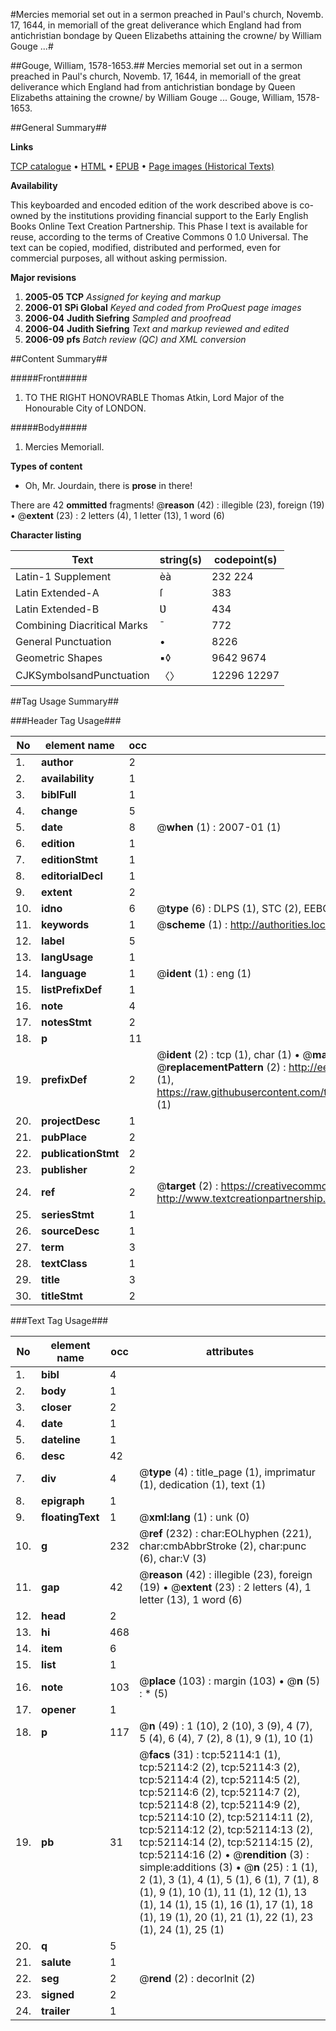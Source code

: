#Mercies memorial set out in a sermon preached in Paul's church, Novemb. 17, 1644, in memoriall of the great deliverance which England had from antichristian bondage by Queen Elizabeths attaining the crowne/ by William Gouge ...#

##Gouge, William, 1578-1653.##
Mercies memorial set out in a sermon preached in Paul's church, Novemb. 17, 1644, in memoriall of the great deliverance which England had from antichristian bondage by Queen Elizabeths attaining the crowne/ by William Gouge ...
Gouge, William, 1578-1653.

##General Summary##

**Links**

[TCP catalogue](http://www.ota.ox.ac.uk/tcp/)  • 
[HTML](http://tei.it.ox.ac.uk/tcp/Texts-HTML/free/A70/A70130.html)  • 
[EPUB](http://tei.it.ox.ac.uk/tcp/Texts-EPUB/free/A70/A70130.epub) • 
[Page images (Historical Texts)](https://data.historicaltexts.jisc.ac.uk/view?pubId=eebo-11998042e&pageId=eebo-11998042e-52114-1)

**Availability**

This keyboarded and encoded edition of the
	       work described above is co-owned by the institutions
	       providing financial support to the Early English Books
	       Online Text Creation Partnership. This Phase I text is
	       available for reuse, according to the terms of Creative
	       Commons 0 1.0 Universal. The text can be copied,
	       modified, distributed and performed, even for
	       commercial purposes, all without asking permission.

**Major revisions**

1. __2005-05__ __TCP__ *Assigned for keying and markup*
1. __2006-01__ __SPi Global__ *Keyed and coded from ProQuest page images*
1. __2006-04__ __Judith Siefring__ *Sampled and proofread*
1. __2006-04__ __Judith Siefring__ *Text and markup reviewed and edited*
1. __2006-09__ __pfs__ *Batch review (QC) and XML conversion*

##Content Summary##

#####Front#####

1. TO THE RIGHT HONOVRABLE Thomas Atkin, Lord Major of the Honourable City of LONDON.

#####Body#####

1. Mercies Memoriall.

**Types of content**

  * Oh, Mr. Jourdain, there is **prose** in there!

There are 42 **ommitted** fragments! 
 @__reason__ (42) : illegible (23), foreign (19)  •  @__extent__ (23) : 2 letters (4), 1 letter (13), 1 word (6)

**Character listing**


|Text|string(s)|codepoint(s)|
|---|---|---|
|Latin-1 Supplement|èà|232 224|
|Latin Extended-A|ſ|383|
|Latin Extended-B|Ʋ|434|
|Combining             Diacritical Marks|̄|772|
|General Punctuation|•|8226|
|Geometric Shapes|▪◊|9642 9674|
|CJKSymbolsandPunctuation|〈〉|12296 12297|

##Tag Usage Summary##

###Header Tag Usage###

|No|element name|occ|attributes|
|---|---|---|---|
|1.|__author__|2||
|2.|__availability__|1||
|3.|__biblFull__|1||
|4.|__change__|5||
|5.|__date__|8| @__when__ (1) : 2007-01 (1)|
|6.|__edition__|1||
|7.|__editionStmt__|1||
|8.|__editorialDecl__|1||
|9.|__extent__|2||
|10.|__idno__|6| @__type__ (6) : DLPS (1), STC (2), EEBO-CITATION (1), OCLC (1), VID (1)|
|11.|__keywords__|1| @__scheme__ (1) : http://authorities.loc.gov/ (1)|
|12.|__label__|5||
|13.|__langUsage__|1||
|14.|__language__|1| @__ident__ (1) : eng (1)|
|15.|__listPrefixDef__|1||
|16.|__note__|4||
|17.|__notesStmt__|2||
|18.|__p__|11||
|19.|__prefixDef__|2| @__ident__ (2) : tcp (1), char (1)  •  @__matchPattern__ (2) : ([0-9\-]+):([0-9IVX]+) (1), (.+) (1)  •  @__replacementPattern__ (2) : http://eebo.chadwyck.com/downloadtiff?vid=$1&page=$2 (1), https://raw.githubusercontent.com/textcreationpartnership/Texts/master/tcpchars.xml#$1 (1)|
|20.|__projectDesc__|1||
|21.|__pubPlace__|2||
|22.|__publicationStmt__|2||
|23.|__publisher__|2||
|24.|__ref__|2| @__target__ (2) : https://creativecommons.org/publicdomain/zero/1.0/ (1), http://www.textcreationpartnership.org/docs/. (1)|
|25.|__seriesStmt__|1||
|26.|__sourceDesc__|1||
|27.|__term__|3||
|28.|__textClass__|1||
|29.|__title__|3||
|30.|__titleStmt__|2||


###Text Tag Usage###

|No|element name|occ|attributes|
|---|---|---|---|
|1.|__bibl__|4||
|2.|__body__|1||
|3.|__closer__|2||
|4.|__date__|1||
|5.|__dateline__|1||
|6.|__desc__|42||
|7.|__div__|4| @__type__ (4) : title_page (1), imprimatur (1), dedication (1), text (1)|
|8.|__epigraph__|1||
|9.|__floatingText__|1| @__xml:lang__ (1) : unk (0)|
|10.|__g__|232| @__ref__ (232) : char:EOLhyphen (221), char:cmbAbbrStroke (2), char:punc (6), char:V (3)|
|11.|__gap__|42| @__reason__ (42) : illegible (23), foreign (19)  •  @__extent__ (23) : 2 letters (4), 1 letter (13), 1 word (6)|
|12.|__head__|2||
|13.|__hi__|468||
|14.|__item__|6||
|15.|__list__|1||
|16.|__note__|103| @__place__ (103) : margin (103)  •  @__n__ (5) : * (5)|
|17.|__opener__|1||
|18.|__p__|117| @__n__ (49) : 1 (10), 2 (10), 3 (9), 4 (7), 5 (4), 6 (4), 7 (2), 8 (1), 9 (1), 10 (1)|
|19.|__pb__|31| @__facs__ (31) : tcp:52114:1 (1), tcp:52114:2 (2), tcp:52114:3 (2), tcp:52114:4 (2), tcp:52114:5 (2), tcp:52114:6 (2), tcp:52114:7 (2), tcp:52114:8 (2), tcp:52114:9 (2), tcp:52114:10 (2), tcp:52114:11 (2), tcp:52114:12 (2), tcp:52114:13 (2), tcp:52114:14 (2), tcp:52114:15 (2), tcp:52114:16 (2)  •  @__rendition__ (3) : simple:additions (3)  •  @__n__ (25) : 1 (1), 2 (1), 3 (1), 4 (1), 5 (1), 6 (1), 7 (1), 8 (1), 9 (1), 10 (1), 11 (1), 12 (1), 13 (1), 14 (1), 15 (1), 16 (1), 17 (1), 18 (1), 19 (1), 20 (1), 21 (1), 22 (1), 23 (1), 24 (1), 25 (1)|
|20.|__q__|5||
|21.|__salute__|1||
|22.|__seg__|2| @__rend__ (2) : decorInit (2)|
|23.|__signed__|2||
|24.|__trailer__|1||
